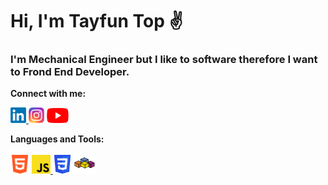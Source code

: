 # Hi, I'm Tayfun Top ✌

### I'm Mechanical Engineer but I like to software therefore I want to Frond End Developer.

**Connect with me:**
 
<a target="_blank" href="https://www.linkedin.com/in/tayfun-top-b7574220a/"><img src="/image/Linkedin.png" width="25"> </a><a target="_blank" href="https://www.instagram.com/tayfun_tp/"><img src="/image/instagram.png" width="25"></a> <a target="_blank" href="https://www.youtube.com/c/TayfunTp"><img src="/image/youtube.png" width="35"></a>

**Languages and Tools:**

<a target="_blank" href="https://html.com/"><img src="/image/html.png" width="30"></a> <a target="_blank" href="https://www.javascript.com/"><img src="/image/javascript.png" width="30"> </a><a href="#"><img src="/image/css.png" width="30"></a> <a href="https://en.wikipedia.org/wiki/Visual_Basic_for_Applications"><img src="/image/vba.png" width="33"></a>
